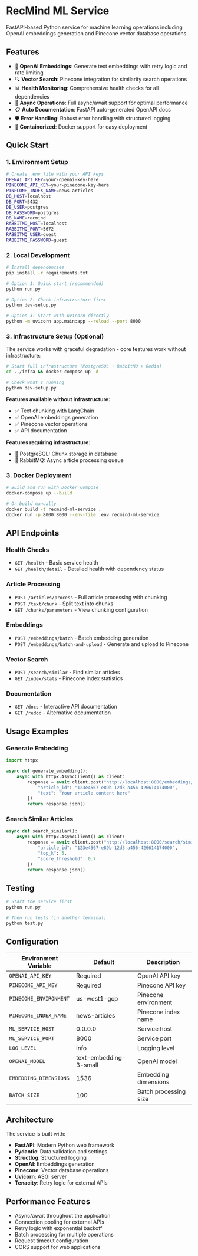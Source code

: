 # RecMind ML Service

FastAPI-based Python service for machine learning operations including OpenAI embeddings generation and Pinecone vector database operations.

## Features

- 🧠 **OpenAI Embeddings**: Generate text embeddings with retry logic and rate limiting
- 🔍 **Vector Search**: Pinecone integration for similarity search operations
- 📊 **Health Monitoring**: Comprehensive health checks for all dependencies
- 🚀 **Async Operations**: Full async/await support for optimal performance
- 📋 **Auto Documentation**: FastAPI auto-generated OpenAPI docs
- 🛡️ **Error Handling**: Robust error handling with structured logging
- 🐳 **Containerized**: Docker support for easy deployment

## Quick Start

### 1. Environment Setup

```bash
# Create .env file with your API keys
OPENAI_API_KEY=your-openai-key-here
PINECONE_API_KEY=your-pinecone-key-here
PINECONE_INDEX_NAME=news-articles
DB_HOST=localhost
DB_PORT=5432
DB_USER=postgres
DB_PASSWORD=postgres
DB_NAME=recmind
RABBITMQ_HOST=localhost
RABBITMQ_PORT=5672
RABBITMQ_USER=guest
RABBITMQ_PASSWORD=guest
```

### 2. Local Development

```bash
# Install dependencies
pip install -r requirements.txt

# Option 1: Quick start (recommended)
python run.py

# Option 2: Check infrastructure first
python dev-setup.py

# Option 3: Start with uvicorn directly
python -m uvicorn app.main:app --reload --port 8000
```

### 3. Infrastructure Setup (Optional)

The service works with graceful degradation - core features work without infrastructure:

```bash
# Start full infrastructure (PostgreSQL + RabbitMQ + Redis)
cd ../infra && docker-compose up -d

# Check what's running
python dev-setup.py
```

**Features available without infrastructure:**
- ✅ Text chunking with LangChain
- ✅ OpenAI embeddings generation  
- ✅ Pinecone vector operations
- ✅ API documentation

**Features requiring infrastructure:**
- 🔶 PostgreSQL: Chunk storage in database
- 🔶 RabbitMQ: Async article processing queue

### 3. Docker Deployment

```bash
# Build and run with Docker Compose
docker-compose up --build

# Or build manually
docker build -t recmind-ml-service .
docker run -p 8000:8000 --env-file .env recmind-ml-service
```

## API Endpoints

### Health Checks
- `GET /health` - Basic service health
- `GET /health/detail` - Detailed health with dependency status

### Article Processing
- `POST /articles/process` - Full article processing with chunking
- `POST /text/chunk` - Split text into chunks
- `GET /chunks/parameters` - View chunking configuration

### Embeddings  
- `POST /embeddings/batch` - Batch embedding generation
- `POST /embeddings/batch-and-upload` - Generate and upload to Pinecone

### Vector Search
- `POST /search/similar` - Find similar articles
- `GET /index/stats` - Pinecone index statistics

### Documentation
- `GET /docs` - Interactive API documentation
- `GET /redoc` - Alternative documentation

## Usage Examples

### Generate Embedding
```python
import httpx

async def generate_embedding():
    async with httpx.AsyncClient() as client:
        response = await client.post("http://localhost:8000/embeddings/generate", json={
            "article_id": "123e4567-e89b-12d3-a456-426614174000",
            "text": "Your article content here"
        })
        return response.json()
```

### Search Similar Articles
```python
async def search_similar():
    async with httpx.AsyncClient() as client:
        response = await client.post("http://localhost:8000/search/similar", json={
            "article_id": "123e4567-e89b-12d3-a456-426614174000",
            "top_k": 5,
            "score_threshold": 0.7
        })
        return response.json()
```

## Testing

```bash
# Start the service first
python run.py

# Then run tests (in another terminal)
python test.py
```

## Configuration

| Environment Variable | Default | Description |
|---------------------|---------|-------------|
| `OPENAI_API_KEY` | Required | OpenAI API key |
| `PINECONE_API_KEY` | Required | Pinecone API key |
| `PINECONE_ENVIRONMENT` | us-west1-gcp | Pinecone environment |
| `PINECONE_INDEX_NAME` | news-articles | Pinecone index name |
| `ML_SERVICE_HOST` | 0.0.0.0 | Service host |
| `ML_SERVICE_PORT` | 8000 | Service port |
| `LOG_LEVEL` | info | Logging level |
| `OPENAI_MODEL` | text-embedding-3-small | OpenAI model |
| `EMBEDDING_DIMENSIONS` | 1536 | Embedding dimensions |
| `BATCH_SIZE` | 100 | Batch processing size |

## Architecture

The service is built with:

- **FastAPI**: Modern Python web framework
- **Pydantic**: Data validation and settings
- **Structlog**: Structured logging
- **OpenAI**: Embeddings generation
- **Pinecone**: Vector database operations
- **Uvicorn**: ASGI server
- **Tenacity**: Retry logic for external APIs

## Performance Features

- Async/await throughout the application
- Connection pooling for external APIs
- Retry logic with exponential backoff
- Batch processing for multiple operations
- Request timeout configuration
- CORS support for web applications